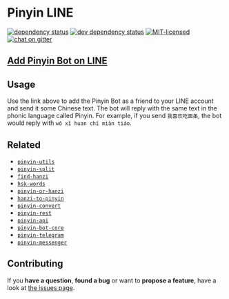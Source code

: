 # Pinyin LINE

[![dependency status](https://img.shields.io/david/pepebecker/pinyin-line.svg)](https://david-dm.org/pepebecker/pinyin-line)
[![dev dependency status](https://img.shields.io/david/dev/pepebecker/pinyin-line.svg)](https://david-dm.org/pepebecker/pinyin-line#info=devDependencies)
[![MIT-licensed](https://img.shields.io/github/license/pepebecker/pinyin-line.svg)](https://opensource.org/licenses/MIT)
[![chat on gitter](https://badges.gitter.im/pepebecker.svg)](https://gitter.im/pepebecker)

## [Add Pinyin Bot on LINE](https://line.me/R/ti/p/5wyw_KMB3s)

## Usage

Use the link above to add the Pinyin Bot as a friend to your LINE account and send it some Chinese text. The bot will reply with the same text in the phonic language called Pinyin. For example, if you send `我喜欢吃面条`, the bot would reply with `wǒ xǐ huan chī miàn tiáo`.

## Related

- [`pinyin-utils`](https://github.com/pepebecker/pinyin-utils)
- [`pinyin-split`](https://github.com/pepebecker/pinyin-split)
- [`find-hanzi`](https://github.com/pepebecker/find-hanzi)
- [`hsk-words`](https://github.com/pepebecker/hsk-words)
- [`pinyin-or-hanzi`](https://github.com/pepebecker/pinyin-or-hanzi)
- [`hanzi-to-pinyin`](https://github.com/pepebecker/hanzi-to-pinyin)
- [`pinyin-convert`](https://github.com/pepebecker/pinyin-convert)
- [`pinyin-rest`](https://github.com/pepebecker/pinyin-rest)
- [`pinyin-api`](https://github.com/pepebecker/pinyin-api)
- [`pinyin-bot-core`](https://github.com/pepebecker/pinyin-bot-core)
- [`pinyin-telegram`](https://github.com/pepebecker/pinyin-telegram)
- [`pinyin-messenger`](https://github.com/pepebecker/pinyin-messenger)


## Contributing

If you **have a question**, **found a bug** or want to **propose a feature**, have a look at [the issues page](https://github.com/pepebecker/pinyin-line/issues).
